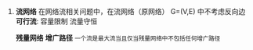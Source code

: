 1. **流网络**
   在网络流相关问题中，在流网络（原网络） G=(V,E) 中不考虑反向边
   **可行流**:
   容量限制
   流量守恒

   **残量网络**
   **增广路径**
   `一个流是最大流当且仅当残量网络中不包括任何增广路径`
